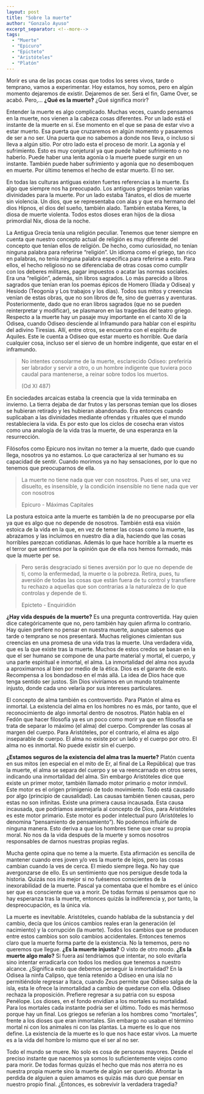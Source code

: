 ```yaml
---
layout: post
title: "Sobre la muerte"
author: "Gonzalo Ayuso"
excerpt_separator: <!--more-->
tags: 
  - "Muerte"
  - "Epicuro"
  - "Epicteto"
  - "Aristóteles"
  - "Platón"
---
```

Morir es una de las pocas cosas que todos los seres vivos, tarde o temprano, vamos a experimentar. Hoy estamos, hoy somos, pero en algún momento dejaremos de existir. Dejaremos de ser. Será el fin, Game Over, se acabó. Pero,… **¿Qué es la muerte?** ¿Qué significa morir?
<!--more-->
Entender la muerte es algo complicado. Muchas veces, cuando pensamos en la muerte, nos vienen a la cabeza cosas diferentes. Por un lado está el instante de la muerte en sí. Ese momento en el que se pasa de estar vivo a estar muerto. Esa puerta que cruzaremos en algún momento y pasaremos de ser a no ser. Una puerta que no sabemos a donde nos lleva, o incluso si lleva a algún sitio. Por otro lado esta el proceso de morir. La agonía y el sufrimiento. Esto es muy conjetural ya que puede haber sufrimiento o no haberlo. Puede haber una lenta agonía o la muerte puede surgir en un instante. También puede haber sufrimiento y agonía que no desemboquen en muerte. Por último tenemos el hecho de estar muerto. El no ser. 

En todas las culturas antiguas existen fuertes referencias a la muerte. Es algo que siempre nos ha preocupado. Los antiguos griegos tenían varias divinidades para la muerte. Por un lado estaba Tánatos, el dios de muerte sin violencia. Un dios, que se representaba con alas y que era hermano del dios Hipnos, el dios del sueño, también alado. También estaba Keres, la diosa de muerte violenta. Todos estos dioses eran hijos de la diosa primordial Nix, diosa de la noche.

La Antigua Grecia tenía una religión peculiar. Tenemos que tener siempre en cuenta que nuestro concepto actual de religión es muy diferente del concepto que tenían ellos de religión. De hecho, como curiosidad, no tenían ninguna palabra para referirse “religión”. Un idioma como el griego, tan rico en palabras, no tenía ninguna palabra específica para referirse a esto. Para ellos, el hecho religioso no se diferenciaba de otras cosas como cumplir con los deberes militares, pagar impuestos o acatar las normas sociales. Era una “religión”, además, sin libros sagrados. Lo más parecido a libros sagrados que tenían eran los poemas épicos de Homero (Ilíada y Odisea) y Hesíodo (Teogonía y Los trabajos y los días). Todos sus mitos y creencias venían de estas obras, que no son libros de fe, sino de guerras y aventuras. Posteriormente, dado que no eran libros sagrados (que no se pueden reinterpretar y modificar), se plasmaron en las tragedias del teatro griego. Respecto a la muerte hay un pasaje muy importante en el canto XI de la Odisea, cuando Odiseo desciende al Inframundo para hablar con el espíritu del adivino Tiresias. Allí, entre otros, se encuentra con el espíritu de Aquiles. Este le cuenta a Odiseo que estar muerto es horrible. Que daría cualquier cosa, incluso ser el siervo de un hombre indigente, que estar en el inframundo.

> No intentes consolarme de la muerte, esclarecido Odiseo: preferiría ser labrador y servir a otro, o un hombre indigente que tuviera poco caudal para mantenerse, a reinar sobre todos los muertos. 
>
> (Od XI 487)
> 

En sociedades arcaicas estaba la creencia que la vida terminaba en invierno. La tierra dejaba de dar frutos y las personas temían que los dioses se hubieran retirado y les hubieran abandonado. Era entonces cuando suplicaban a las divinidades mediante ofrendas y rituales que el mundo restableciera la vida. Es por esto que los ciclos de cosecha eran vistos como una analogía de la vida tras la muerte, de una esperanza en la resurrección.

Filósofos como Epicuro nos invitan no temer a la muerte, dado que cuando llega, nosotros ya no estamos. Lo que caracteriza al ser humano es su capacidad de sentir. Cuando morimos ya no hay sensaciones, por lo que no tenemos que preocuparnos de ella.

> La muerte no tiene nada que ver con nosotros. Pues el ser, una vez disuelto, es insensible, y la condición insensible no tiene nada que ver con nosotros 
>
> Epicuro - Máximas Capitales
> 

La postura estoica ante la muerte es también la de no preocuparse por ella ya que es algo que no depende de nosotros. También está esa visión estoica de la vida en la que, en vez de temer las cosas como la muerte, las abrazamos y las incluimos en nuestro día a día, haciendo que las cosas horribles parezcan cotidianas. Además lo que hace horrible a la muerte es el terror que sentimos por la opinión que de ella nos hemos formado, más que la muerte per se.

> Pero serás desgraciado si tienes aversión por lo que no depende de ti, como la enfermedad, la muerte o la pobreza. Retira, pues, tu aversión de todas las cosas que están fuera de tu control y transfiere tu rechazo a aquellas que son contrarias a la naturaleza de lo que controlas y depende de ti.
>
> Epicteto - Enquiridión
> 

**¿Hay vida después de la muerte?** Es una pregunta controvertida. Hay quien dice categóricamente que no, pero también hay quien afirma lo contrario. Hay quien prefiere no pensar en nuestra muerte, aunque sabemos que tarde o temprano se nos presentará. Muchas religiones cimientan sus creencias en una promesa de una vida tras la muerte. Una verdadera vida, que es la que existe tras la muerte. Muchos de estos credos se basan en la que el ser humano se compone de una parte material y mortal, el cuerpo, y una parte espiritual e inmortal, el alma. La inmortalidad del alma nos ayuda a aproximarnos al bien por medio de la ética. Dios es el garante de esto. Recompensa a los bondadoso en el más allá. La idea de Dios hace que tenga sentido ser justos. Sin Dios viviríamos en un mundo totalmente injusto, donde cada uno velaría por sus intereses particulares. 

El concepto de alma también es controvertido. Para Platón el alma es inmortal. La existencia del alma en los hombres no es más, por tanto, que el reconocimiento de algo inmortal dentro de nosotros. Platón habla en el Fedón que hacer filosofía ya es un poco como morir ya que en filosofía se trata de separar lo máximo (el alma) del cuerpo. Comprender las cosas al margen del cuerpo. Para Aristóteles, por el contrario, el alma es algo inseparable de cuerpo. El alma no existe por un lado y el cuerpo por otro. El alma no es inmortal. No puede existir sin el cuerpo.

**¿Estamos seguros de la existencia del alma tras la muerte?** Platón cuenta en sus mitos (en especial en el mito de Er, al final de La República) que tras la muerte, el alma se separa del cuerpo y se va reencarnado en otros seres, indicando una inmortalidad del alma. Sin embargo Aristóteles dice que existe un primer motor, también llamado motor primario o motor inmóvil. Este motor es el origen primigenio de todo movimiento. Todo está causado por algo (principio de causalidad). Las causas también tienen causas, pero estas no son infinitas. Existe una primera causa incausada. Esta causa incausada, que podríamos asemejarla al concepto de Dios, para Aristóteles es este motor primario. Este motor es poder intelectual puro (Aristóteles lo denomina “pensamiento de pensamiento”). No podemos influirle de ninguna manera. Esto deriva a que los hombres tiene que crear su propia moral. No nos da la vida después de la muerte y somos nosotros responsables de darnos nuestras propias reglas.

Mucha gente opina que no teme a la muerte. Esta afirmación es sencilla de mantener cuando eres joven y/o ves la muerte de lejos, pero las cosas cambian cuando la ves de cerca. El miedo siempre llega. No hay que avergonzarse de ello. Es un sentimiento que nos persigue desde toda la historia. Quizás nos iría mejor si no fuésemos conscientes de la inexorabilidad de la muerte. Pascal ya comentaba que el hombre es el único ser que es consciente que va a morir. De todas formas si pensamos que no hay esperanza tras la muerte, entonces quizás la indiferencia y, por tanto, la despreocupación, es la única vía.

La muerte es inevitable. Aristóteles, cuando hablaba de la substancia y del cambio, decía que los únicos cambios reales eran la generación (el nacimiento) y la corrupción (la muerte). Todos los cambios que se producen entre estos cambios son solo cambios accidentales. Entonces tenemos claro que la muerte forma parte de la existencia. No la tememos, pero no queremos que llegue. **¿Es la muerte injusta?** O visto de otro modo. **¿Es la muerte algo malo?** Si fuera así tendríamos que intentar, no solo evitarla sino intentar erradicarla con todos los medios que tenemos a nuestro alcance. ¿Significa esto que debemos perseguir la inmortalidad? En la Odisea la ninfa Calipso, que tenía retenido a Odiseo en una isla no permitiéndole regresar a Ítaca, cuando Zeus permite que Odiseo salga de la isla, esta le ofrece la inmortalidad a cambio de quedarse con ella. Odiseo rechaza la proposición. Prefiere regresar a su patria con su esposa Penélope. Los dioses, en el fondo envidian a los mortales su mortalidad. Para los mortales cada instante podría ser el último. Todo es más hermoso porque hay un final. Los griegos se referían a los hombres como “mortales”, frente a los dioses que eran inmortales. Sin embargo no usaban el término mortal ni con los animales ni con las plantas. La muerte es lo que nos define. La existencia de la muerte es lo que nos hace estar vivos. La muerte es a la vida del hombre lo mismo que el ser al no ser.

Todo el mundo se muere. No solo es cosa de personas mayores. Desde el preciso instante que nacemos ya somos lo suficientemente viejos como para morir. De todas formas quizás el hecho que más nos aterra no es nuestra propia muerte sino la muerte de algún ser querido. Afrontar la perdida de alguien a quien amamos es quizás más duro que pensar en nuestro propio final. ¿Entonces, es sobrevivir la verdadera tragedia?
